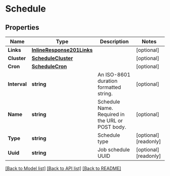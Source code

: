 # Schedule

## Properties

Name | Type | Description | Notes
------------ | ------------- | ------------- | -------------
**Links** | [**InlineResponse201Links**](inline_response_201__links.md) |  | [optional] 
**Cluster** | [**ScheduleCluster**](schedule_cluster.md) |  | [optional] 
**Cron** | [**ScheduleCron**](schedule_cron.md) |  | [optional] 
**Interval** | **string** | An ISO-8601 duration formatted string. | [optional] 
**Name** | **string** | Schedule Name. Required in the URL or POST body. | [optional] 
**Type** | **string** | Schedule type | [optional] [readonly] 
**Uuid** | **string** | Job schedule UUID | [optional] [readonly] 

[[Back to Model list]](../README.md#documentation-for-models) [[Back to API list]](../README.md#documentation-for-api-endpoints) [[Back to README]](../README.md)


